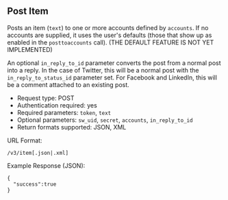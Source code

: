 Post Item
---------

Posts an item (`text`) to one or more accounts defined by `accounts`. If no accounts are supplied, it uses the user's defaults (those that show up as enabled in the `posttoaccounts` call). (THE DEFAULT FEATURE IS NOT YET IMPLEMENTED)

An optional `in_reply_to_id` parameter converts the post from a normal post into a reply. In the case of Twitter, this will be a normal post with the `in_reply_to_status_id` parameter set. For Facebook and LinkedIn, this will be a comment attached to an existing post.

* Request type: POST
* Authentication required: yes
* Required parameters: `token`, `text`
* Optional parameters: `sw_uid`, `secret`, `accounts`, `in_reply_to_id`
* Return formats supported: JSON, XML

URL Format:

    /v3/item[.json|.xml]

Example Response (JSON):

    {
      "success":true
    }
